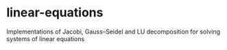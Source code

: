 # linear-equations
Implementations of Jacobi, Gauss–Seidel and LU decomposition for solving systems of linear equations
